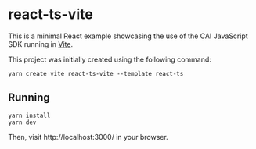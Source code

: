 # react-ts-vite

This is a minimal React example showcasing the use of the CAI JavaScript SDK running in [Vite](https://vitejs.dev/).

This project was initially created using the following command:

```
yarn create vite react-ts-vite --template react-ts
```

## Running

```
yarn install
yarn dev
```

Then, visit http://localhost:3000/ in your browser.
